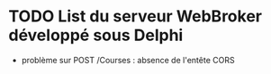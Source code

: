 # TODO List du serveur WebBroker développé sous Delphi

* problème sur POST /Courses : absence de l'entête CORS
